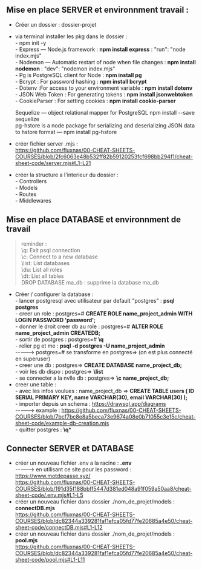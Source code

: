 ## Mise en place SERVER et environnment travail :

- Créer un dossier : dossier-projet  
- via terminal installer les pkg dans le dossier :   
      - npm init -y  
      - Express — Node.js framework : **npm install express** :     "run": "node index.mjs"  
      - Nodemon — Automatic restart of node when file changes : **npm install nodemon** :     "dev": "nodemon index.mjs"  
      - Pg is PostgreSQL client for Node : **npm install pg**  
      - Bcrypt : For password hashing : **npm install bcrypt**  
      - Dotenv :For access to your environment variable : **npm install dotenv**  
      - JSON Web Token : For generating tokens : **npm install jsonwebtoken**  
      - CookieParser : For setting cookies : **npm install cookie-parser**  

    Sequelize — object relational mapper for PostgreSQL npm install --save sequelize   
    pg-hstore is a node package for serializing and deserializing JSON data to hstore format — npm install pg-hstore   

- créer fichier server .mjs :   
https://github.com/fluxnas/00-CHEAT-SHEETS-COURSES/blob/2fc6063e48b532ff82b59120253fcf698bb294f1/cheat-sheet-code/server.mjs#L1-L21  

- créer la structure a l'interieur du dossier :  
      - Controllers  
      - Models  
      - Routes  
      - Middlewares   

## Mise en place DATABASE et environnment de travail  
> reminder :   
> \q: Exit psql connection    
> \c: Connect to a new database    
> \list: List databases  
> \du: List all roles   
> \dt: List all tables          
> DROP DATABASE ma_db : supprime la database ma_db     


- Créer / configurer la database :   
      - lancer postgresql avec utilisateur par default "postgres" : **psql postgres**  
      - creer un role : postgres=# **CREATE ROLE name_project_admin WITH LOGIN PASSWORD 'password';**  
      - donner le droit creer db au role : postgres=# **ALTER ROLE name_project_admin CREATEDB;**  
      - sortir de postgres : postgres=# **\q**  
      - relier pg et me : **psql -d postgres -U name_project_admin**   
      -----> postgres=# se transforme en postgres=> (on est plus connecté en superuser)  
      - creer une db : postgres=> **CREATE DATABASE name_project_db;**   
      - voir les db dispo : postgres=> **\list**  
      - se connecter a la nvlle db : postgres=> **\c name_project_db;**    
- creer une table :   
      - avec les infos voulues : name_project_db => **CREATE TABLE users ( ID SERIAL PRIMARY KEY, name VARCHAR(30), email VARCHAR(30) );**    
      - importer depuis un schema : https://drawsql.app/diagrams    
      -----> example : https://github.com/fluxnas/00-CHEAT-SHEETS-COURSES/blob/7bcf7bc8e8a5beca73e9674a08e0b71055c3e15c/cheat-sheet-code/example-db-creation.mjs   
      - quitter postgres : **\q***  

## Connecter SERVER et DATABASE   
- créer un nouveau fichier .env a la racine : **.env**   
-----> en utilisant ce site pour les password : https://www.motdepasse.xyz/    
https://github.com/fluxnas/00-CHEAT-SHEETS-COURSES/blob/191d35f188bbff5447d381ed048a91f059a50aa8/cheat-sheet-code/.env.mjs#L1-L5   
- créer un nouveau fichier dans dossier ./nom_de_projet/models : **connectDB.mjs**     
https://github.com/fluxnas/00-CHEAT-SHEETS-COURSES/blob/dc82344a339281faf1efca05fd77fe20685a4e50/cheat-sheet-code/connectDB.mjs#L1-L12   
- créer un nouveau fichier dans dossier ./nom_de_projet/models : **pool.mjs**   
https://github.com/fluxnas/00-CHEAT-SHEETS-COURSES/blob/dc82344a339281faf1efca05fd77fe20685a4e50/cheat-sheet-code/pool.mjs#L1-L11   
